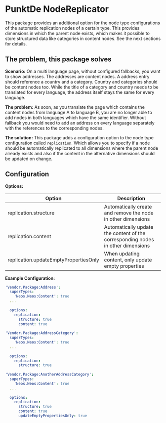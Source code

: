 # PunktDe NodeReplicator

This package provides an additional option for the node type configurations of the automatic replication nodes of a certain type. This provides dimensions in which the parent node exists, which makes it possible to store structured data like categories in content nodes. See the next sections for details.

## The problem, this package solves

**Scenario:** On a multi language page, without configured fallbacks, you want to show addresses. The addresses are content nodes. A address entry should reference a country and a category. Country and categories should be content nodes too. While the title of a category and country needs to be translated for every language, the address itself stays the same for every language.

**The problem:** As soon, as you translate the page which contains the content nodes from language A to language B, you are no longer able to add nodes in both languages which have the same identifier. Without fallback you would need to add an address on every language separately with the references to the corresponding nodes.

**The solution:** This package adds a configuration option to the node type configuration called `replication`. Which allows you to specify if a node should be automatically replicated to all dimensions where the parent node already exists and also if the content in the alternative dimensions should be updated on change. 

## Configuration

**Options:**

| Option                                  | Description                                                                     |
|-----------------------------------------|---------------------------------------------------------------------------------|
| replication.structure                   | Automatically create and remove the node in other dimensions                    |
| replication.content                     | Automatically update the content of the corresponding nodes in other dimensions |
| replication.updateEmptyPropertiesOnly   | When updating content, only update empty properties                             |

**Example Configuration:**

```yaml
'Vendor.Package:Address':
  superTypes:
    'Neos.Neos:Content': true
  ...
  
  options:
    replication:
      structure: true
      content: true
    
'Vendor.Package:AddressCategory':
  superTypes:
    'Neos.Neos:Content': true
  ...
  
  options:  
    replication:
      structure: true
      
'Vendor.Package:AnotherAddressCategory':
  superTypes:
    'Neos.Neos:Content': true
  ...
  
  options:  
    replication:
      structure: true
      content: true
      updateEmptyPropertiesOnly: true
    
```
